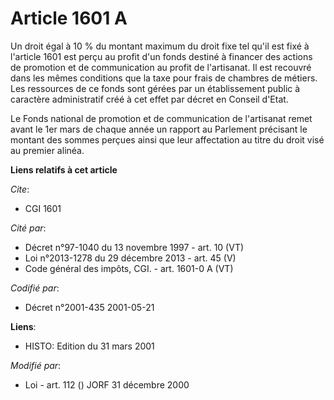 # Article 1601 A

Un droit égal à 10 % du montant maximum du droit fixe tel qu'il est fixé à l'article 1601 est perçu au profit d'un fonds
destiné à financer des actions de promotion et de communication au profit de l'artisanat. Il est recouvré dans les mêmes
conditions que la taxe pour frais de chambres de métiers. Les ressources de ce fonds sont gérées par un établissement public
à caractère administratif créé à cet effet par décret en Conseil d'Etat.

Le Fonds national de promotion et de communication de l'artisanat remet avant le 1er mars de chaque année un rapport au
Parlement précisant le montant des sommes perçues ainsi que leur affectation au titre du droit visé au premier alinéa.

**Liens relatifs à cet article**

_Cite_:

  - CGI 1601

_Cité par_:

  - Décret n°97-1040 du 13 novembre 1997 - art. 10 (VT)
  - Loi n°2013-1278 du 29 décembre 2013 - art. 45 (V)
  - Code général des impôts, CGI. - art. 1601-0 A (VT)

_Codifié par_:

  - Décret n°2001-435 2001-05-21

**Liens**:

  - HISTO: Edition du 31 mars 2001

_Modifié par_:

  - Loi - art. 112 () JORF 31 décembre 2000

